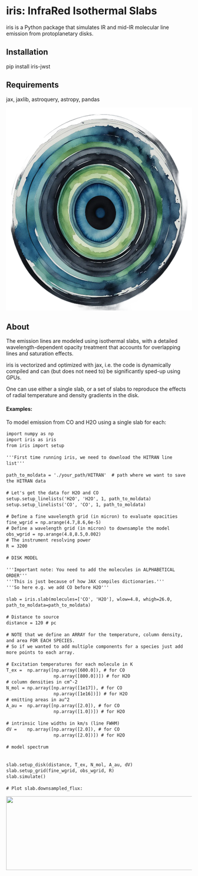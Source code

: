 # iris: InfraRed Isothermal Slabs

iris is a Python package that simulates IR and mid-IR molecular line emission from protoplanetary disks. 

## Installation
pip install iris-jwst

## Requirements
jax, jaxlib, astroquery, astropy, pandas

<p align='center'>
  <img src="./src/iris/iris.png" width="793" height="549">
  <br>
</p>



## About

The emission lines are modeled using isothermal slabs, with a detailed wavelength-dependent opacity
treatment that accounts for overlapping lines and saturation effects. 

iris is vectorized and optimized with jax, i.e. the code is dynamically compiled and can (but does not need to) be significantly sped-up using GPUs.

One can use either a single slab, or a set of slabs to reproduce the effects of radial temperature and density gradients in the disk.

#### Examples:
To model emission from CO and H2O using a single slab for each:

```
import numpy as np
import iris as iris
from iris import setup

'''First time running iris, we need to download the HITRAN line list'''

path_to_moldata = './your_path/HITRAN'  # path where we want to save the HITRAN data

# Let's get the data for H2O and CO
setup.setup_linelists('H2O', 'H2O', 1, path_to_moldata)
setup.setup_linelists('CO', 'CO', 1, path_to_moldata)

# Define a fine wavelength grid (in micron) to evaluate opacities
fine_wgrid = np.arange(4.7,8.6,6e-5)
# Define a wavelength grid (in micron) to downsample the model
obs_wgrid = np.arange(4.8,8.5,0.002)
# The instrument resolving power 
R = 3200

# DISK MODEL

'''Important note: You need to add the molecules in ALPHABETICAL ORDER'''
'''This is just because of how JAX compiles dictionaries.'''
'''So here e.g. we add CO before H2O'''

slab = iris.slab(molecules=['CO', 'H2O'], wlow=4.8, whigh=26.0, path_to_moldata=path_to_moldata)

# Distance to source
distance = 120 # pc

# NOTE that we define an ARRAY for the temperature, column density, and area FOR EACH SPECIES.
# So if we wanted to add multiple components for a species just add more points to each array.

# Excitation temperatures for each molecule in K
T_ex =  np.array([np.array([600.0]), # for CO  
                  np.array([800.0])]) # for H2O
# column densities in cm^-2
N_mol = np.array([np.array([1e17]), # for CO
                  np.array([1e16])]) # for H2O
# emitting areas in au^2
A_au =  np.array([np.array([2.0]), # for CO
                  np.array([1.0])]) # for H2O

# intrinsic line widths in km/s (line FWHM)
dV =    np.array([np.array([2.0]), # for CO
                  np.array([2.0])]) # for H2O

# model spectrum


slab.setup_disk(distance, T_ex, N_mol, A_au, dV)
slab.setup_grid(fine_wgrid, obs_wgrid, R)
slab.simulate()

# Plot slab.downsampled_flux:
```

<img src="https://github.com/munozcar/IRIS/assets/32044135/b1b92e02-1c82-4144-8398-b557075c2c02"  width="600" height="200">


